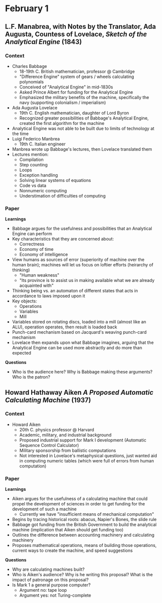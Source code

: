 # February 1

## L.F. Manabrea, with Notes by the Translator, Ada Augusta, Countess of Lovelace, *Sketch of the Analytical Engine* (1843)

### Context

- Charles Babbage
  - 18-19th C. British mathematician, professor @ Cambridge
  - "Difference Engine" system of gears / wheels calculating polynomials
  - Conceived of "Analytical Engine" in mid-1830s
  - Asked Prince Albert for funding for the Analytical Engine
  - Emphasized the military benefits of the machine, specifically the navy (supporting colonialism / imperialism)
- Ada Augusta Lovelace
  - 19th C. English mathematician, daughter of Lord Byron
  - Recognized greater possibilities of Babbage's Analytical Engine, created the first algorithm for the machine
- Analytical Engine was not able to be built due to limits of technology at the time
- Luigi Federico Manbrea
  - 19th C. Italian engineer
- Manbrea wrote up Babbage's lectures, then Lovelace translated them
- Lectures mention:
  - Compilation
  - Step counting
  - Loops
  - Exception handling
  - Solving linear systems of equations
  - Code vs data
  - Nonnumeric computing
  - Understimation of difficulties of computing

### Paper

**Learnings**
- Babbage argues for the usefulness and possibilities that an Analytical Engine can perform
- Key characteristics that they are concerned about:
  - Correctness
  - Economy of time
  - Economy of intelligence
- View humans as sources of error (superiority of machine over the human brain); machines will let us focus on loftier efforts (heirarchy of thinking)
  - "Human weakness"
  - "Its province is to assist us in making available what we are already acquainted with"
- Thinking being vs. an automaton of different states that acts in accordance to laws imposed upon it
- Key objects:
  - Operations
  - Variables
  - Mill
- Variables stored on rotating discs, loaded into a mill (almost like an ALU), operation operates, then result is loaded back
- Punch-card mechanism based on Jacquard's weaving punch-card mechanism
- Lovelace then expands upon what Babbage imagines, arguing that the Analytical Engine can be used more abstractly and do more than expected

**Questions**
- Who is the audience here? Why is Babbage making these arguments? Who is the patron?


## Howard Hathaway Aiken *A Proposed Automatic Calculating Machine* (1937)

### Context
- Howard Aiken
  - 20th C. physics professor @ Harvard
  - Academic, military, and industrial background
  - Proposed industrial support for Mark I development (Automatic Sequence Control Calculator)
  - Military sponsorship from ballistic computations
  - Not interested in Lovelace's metaphysical questions, just wanted aid in computing numeric tables (which were full of errors from human computation)

### Paper

**Learnings**
- Aiken argues for the usefulness of a calculating machine that could propel the development of sciences in order to get funding for the development of such a machine
  - Currently we have "insufficient means of mechanical computation"
- Begins by tracing historical roots: abacus, Napier's Bones, the slide rule
- Babbage got funding from the British Government to build the analytical machine (implication that Aiken should get funding too)
- Outlines the difference between accounting machinery and calculating machinery
- Proposes mathematical operations, means of building those operations, current ways to create the machine, and speed suggestions

**Questions**
- Why are calculating machines built?
- Who is Aiken's audience? Why is he writing this proposal? What is the impact of patronage on this proposal?
- Is Mark 1 a general purpose computer?
  - Argument no: tape loop
  - Argument yes: not Turing-complete
